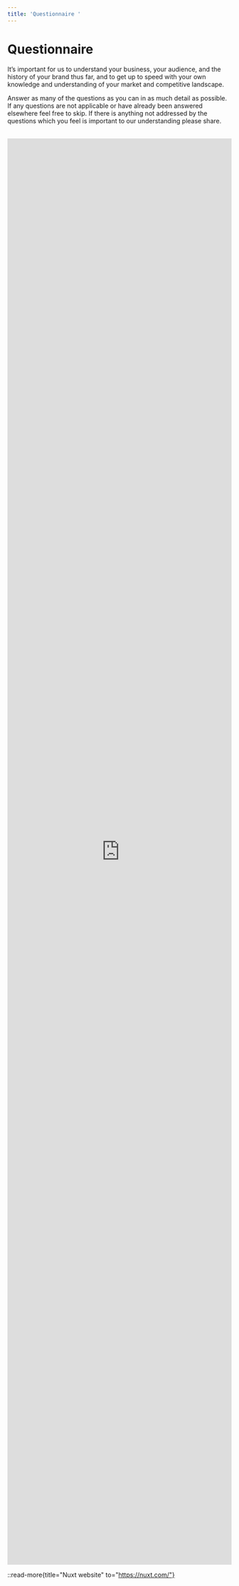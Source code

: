 ```yaml
---
title: 'Questionnaire '
---
```


# Questionnaire 

It’s important for us to understand your business, your audience, and the history of your brand thus far, and to get up to speed with your own knowledge and understanding of your market and competitive landscape. 

Answer as many of the questions as you can in as much detail as possible. If any questions are not applicable or have already been answered elsewhere feel free to skip. If there is anything not addressed by the questions which you feel is important to our understanding please share.  
&nbsp;

<div class="border rounded-lg shadow-md">
<iframe src="https://docs.google.com/document/d/e/2PACX-1vT6WgoZwgQtP6udtXq2TJrHjO9vIbBvpzdvlPz6YYp3Qo87qkNQX6uN4pZNn-lSH3F8_nMCbG6fP6GY/pub?embedded=true"  height="700" width="100%" class="rounded-lg" frameborder="0" style="min-height:80vh"></iframe>
</div>  

::read-more{title="Nuxt website" to="https://nuxt.com/"}  